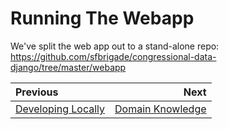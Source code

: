 # Running The Webapp

We've split the web app out to a stand-alone repo:
https://github.com/sfbrigade/congressional-data-django/tree/master/webapp

| Previous | Next |
|:---------|-----:|
| [Developing Locally](./04_developing_locally.md) | [Domain Knowledge](./05_domain_knowledge.md)|
